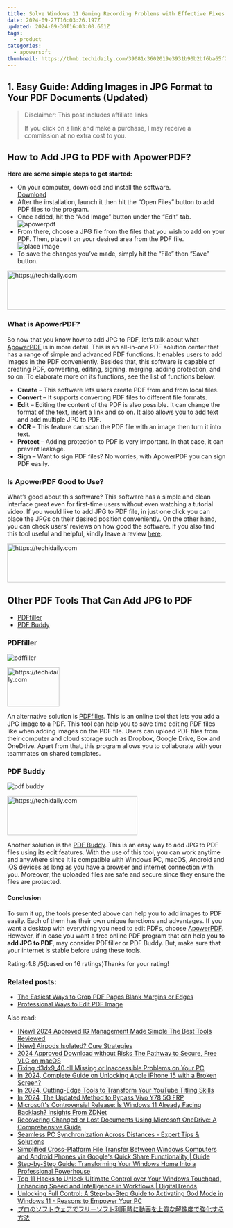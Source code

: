 ```yaml
---
title: Solve Windows 11 Gaming Recording Problems with Effective Fixes
date: 2024-09-27T16:03:26.197Z
updated: 2024-09-30T16:03:00.661Z
tags:
  - product
categories:
  - apowersoft
thumbnail: https://thmb.techidaily.com/39081c3602019e3931b90b2bf6ba65f285840198c689fcbfa16aad9f4c667d5e.jpg
---
```


## 1. Easy Guide: Adding Images in JPG Format to Your PDF Documents (Updated)

>  Disclaimer: This post includes affiliate links
>
>  If you click on a link and make a purchase, I may receive a commission at no extra cost to you.
>

## How to Add JPG to PDF with ApowerPDF?

**Here are some simple steps to get started:**

* On your computer, download and install the software.  
[Download](https://tools.techidaily.com/apowersoft/products/)
* After the installation, launch it then hit the “Open Files” button to add PDF files to the program.
* Once added, hit the “Add Image” button under the “Edit” tab.  
![apowerpdf](https://www.apowersoft.com//webusupload.aoscdn.com/apowercom/wp-content/uploads/2020/07/add-image.jpg.webp)
* From there, choose a JPG file from the files that you wish to add on your PDF. Then, place it on your desired area from the PDF file.  
![place image](https://www.apowersoft.com//webusupload.aoscdn.com/apowercom/wp-content/uploads/2020/07/place-jpg.jpg.webp)
* To save the changes you’ve made, simply hit the “File” then “Save” button.

<!-- affiliate ads begin -->
<a href="https://ephamedtechinc.pxf.io/c/5597632/2137216/26400" target="_top" id="2137216">
  <img src="//a.impactradius-go.com/display-ad/26400-2137216" border="0" alt="https://techidaily.com" width="728" height="90"/>
</a>
<img height="0" width="0" src="https://ephamedtechinc.pxf.io/i/5597632/2137216/26400" style="position:absolute;visibility:hidden;" border="0" />
<!-- affiliate ads end -->

### What is ApowerPDF?

So now that you know how to add JPG to PDF, let’s talk about what [ApowerPDF](https://tools.techidaily.com/apowersoft/apower-pdf/) is in more detail. This is an all-in-one PDF solution center that has a range of simple and advanced PDF functions. It enables users to add images in the PDF conveniently. Besides that, this software is capable of creating PDF, converting, editing, signing, merging, adding protection, and so on. To elaborate more on its functions, see the list of functions below.

* **Create** – This software lets users create PDF from and from local files.
* **Convert** – It supports converting PDF files to different file formats.
* **Edit**  – Editing the content of the PDF is also possible. It can change the format of the text, insert a link and so on. It also allows you to add text and add multiple JPG to PDF.
* **OCR** – This feature can scan the PDF file with an image then turn it into text.
* **Protect** – Adding protection to PDF is very important. In that case, it can prevent leakage.
* **Sign** – Want to sign PDF files? No worries, with ApowerPDF you can sign PDF easily.

### Is ApowerPDF Good to Use?

What’s good about this software? This software has a simple and clean interface great even for first-time users without even watching a tutorial video. If you would like to add JPG to PDF file, in just one click you can place the JPGs on their desired position conveniently. On the other hand, you can check users’ reviews on how good the software. If you also find this tool useful and helpful, kindly leave a review [here](https://www.g2crowd.com/products/apowerpdf/reviews).

<!-- affiliate ads begin -->
<a href="https://appsumo.8odi.net/c/5597632/2111967/7443" target="_top" id="2111967">
  <img src="//a.impactradius-go.com/display-ad/7443-2111967" border="0" alt="https://techidaily.com" width="728" height="90"/>
</a>
<img height="0" width="0" src="https://appsumo.8odi.net/i/5597632/2111967/7443" style="position:absolute;visibility:hidden;" border="0" />
<!-- affiliate ads end -->

## Other PDF Tools That Can Add JPG to PDF

* [PDFfiller](https://tools.techidaily.com/apowersoft/products/)
* [PDF Buddy](https://tools.techidaily.com/apowersoft/products/)

### PDFfiller

![pdffiller](https://www.apowersoft.com//webusupload.aoscdn.com/apowercom/wp-content/uploads/2020/07/add-image-pdffiller.jpg.webp)

<!-- affiliate ads begin -->
<a href="https://aligracehair.sjv.io/c/5597632/2135394/19272" target="_top" id="2135394">
  <img src="//a.impactradius-go.com/display-ad/19272-2135394" border="0" alt="https://techidaily.com" width="120" height="90"/>
</a>
<img height="0" width="0" src="https://aligracehair.sjv.io/i/5597632/2135394/19272" style="position:absolute;visibility:hidden;" border="0" />
<!-- affiliate ads end -->

An alternative solution is [PDFfiller](https://www.pdffiller.com/en/categories/add-image.htm). This is an online tool that lets you add a JPG image to a PDF. This tool can help you to save time editing PDF files like when adding images on the PDF file. Users can upload PDF files from their computer and cloud storage such as Dropbox, Google Drive, Box and OneDrive. Apart from that, this program allows you to collaborate with your teammates on shared templates.

### PDF Buddy

![pdf buddy](https://www.apowersoft.com//webusupload.aoscdn.com/apowercom/wp-content/uploads/2020/07/add-jpg-using-pdfbuddy.jpg.webp)

<!-- affiliate ads begin -->
<a href="https://laganoo.pxf.io/c/5597632/1528681/16446" target="_top" id="1528681">
  <img src="//a.impactradius-go.com/display-ad/16446-1528681" border="0" alt="https://techidaily.com" width="300" height="90"/>
</a>
<img height="0" width="0" src="https://laganoo.pxf.io/i/5597632/1528681/16446" style="position:absolute;visibility:hidden;" border="0" />
<!-- affiliate ads end -->

Another solution is the [PDF Buddy](https://www.pdfbuddy.com/how-to/add-image-to-pdf). This is an easy way to add JPG to PDF files using its edit features. With the use of this tool, you can work anytime and anywhere since it is compatible with Windows PC, macOS, Android and iOS devices as long as you have a browser and internet connection with you. Moreover, the uploaded files are safe and secure since they ensure the files are protected.

#### Conclusion

To sum it up, the tools presented above can help you to add images to PDF easily. Each of them has their own unique functions and advantages. If you want a desktop with everything you need to edit PDFs, choose [ApowerPDF](https://tools.techidaily.com/apowersoft/apower-pdf/). However, if in case you want a free online PDF program that can help you to **add JPG to PDF**, may consider PDFfiller or PDF Buddy. But, make sure that your internet is stable before using these tools.

Rating:4.8 /5(based on 16 ratings)Thanks for your rating!

### Related posts:

* [The Easiest Ways to Crop PDF Pages Blank Margins or Edges](https://tools.techidaily.com/apowersoft/apower-pdf/)
* [Professional Ways to Edit PDF Image](https://tools.techidaily.com/apowersoft/apower-pdf/)

<ins class="adsbygoogle"
     style="display:block"
     data-ad-format="autorelaxed"
     data-ad-client="ca-pub-7571918770474297"
     data-ad-slot="1223367746"></ins>

<ins class="adsbygoogle"
     style="display:block"
     data-ad-client="ca-pub-7571918770474297"
     data-ad-slot="8358498916"
     data-ad-format="auto"
     data-full-width-responsive="true"></ins>

<span class="atpl-alsoreadstyle">Also read:</span>
<div><ul>
<li><a href="https://instagram-video-recordings.techidaily.com/new-2024-approved-ig-management-made-simple-the-best-tools-reviewed/"><u>[New] 2024 Approved IG Management Made Simple The Best Tools Reviewed</u></a></li>
<li><a href="https://extra-lessons.techidaily.com/new-airpods-isolated-cure-strategies/"><u>[New] Airpods Isolated? Cure Strategies</u></a></li>
<li><a href="https://fox-direct.techidaily.com/2024-approved-download-without-risks-the-pathway-to-secure-free-vlc-on-macos/"><u>2024 Approved Download without Risks The Pathway to Secure, Free VLC on macOS</u></a></li>
<li><a href="https://tech-renaissance.techidaily.com/fixing-d3dx940dll-missing-or-inaccessible-problems-on-your-pc/"><u>Fixing d3dx9_40.dll Missing or Inaccessible Problems on Your PC</u></a></li>
<li><a href="https://ios-unlock.techidaily.com/in-2024-complete-guide-on-unlocking-apple-iphone-15-with-a-broken-screen-by-drfone-ios/"><u>In 2024, Complete Guide on Unlocking Apple iPhone 15 with a Broken Screen?</u></a></li>
<li><a href="https://fox-friendly.techidaily.com/in-2024-cutting-edge-tools-to-transform-your-youtube-titling-skills/"><u>In 2024, Cutting-Edge Tools to Transform Your YouTube Titling Skills</u></a></li>
<li><a href="https://bypass-frp.techidaily.com/in-2024-the-updated-method-to-bypass-vivo-y78-5g-frp-by-drfone-android/"><u>In 2024, The Updated Method to Bypass Vivo Y78 5G FRP</u></a></li>
<li><a href="https://win-marvelous.techidaily.com/microsofts-controversial-release-is-windows-11-already-facing-backlash-insights-from-zdnet/"><u>Microsoft's Controversial Release: Is Windows 11 Already Facing Backlash? Insights From ZDNet</u></a></li>
<li><a href="https://win-marvelous.techidaily.com/recovering-changed-or-lost-documents-using-microsoft-onedrive-a-comprehensive-guide/"><u>Recovering Changed or Lost Documents Using Microsoft OneDrive: A Comprehensive Guide</u></a></li>
<li><a href="https://win-marvelous.techidaily.com/seamless-pc-synchronization-across-distances-expert-tips-and-solutions/"><u>Seamless PC Synchronization Across Distances - Expert Tips & Solutions</u></a></li>
<li><a href="https://win-marvelous.techidaily.com/simplified-cross-platform-file-transfer-between-windows-computers-and-android-phones-via-googles-quick-share-functionality-guide/"><u>Simplified Cross-Platform File Transfer Between Windows Computers and Android Phones via Google's Quick Share Functionality | Guide</u></a></li>
<li><a href="https://win-marvelous.techidaily.com/step-by-step-guide-transforming-your-windows-home-into-a-professional-powerhouse/"><u>Step-by-Step Guide: Transforming Your Windows Home Into a Professional Powerhouse</u></a></li>
<li><a href="https://win-marvelous.techidaily.com/top-11-hacks-to-unlock-ultimate-control-over-your-windows-touchpad-enhancing-speed-and-intelligence-in-workflows-digitaltrends/"><u>Top 11 Hacks to Unlock Ultimate Control over Your Windows Touchpad, Enhancing Speed and Intelligence in Workflows | DigitalTrends</u></a></li>
<li><a href="https://win-marvelous.techidaily.com/unlocking-full-control-a-step-by-step-guide-to-activating-god-mode-in-windows-11-reasons-to-empower-your-pc/"><u>Unlocking Full Control: A Step-by-Step Guide to Activating God Mode in Windows 11 - Reasons to Empower Your PC</u></a></li>
<li><a href="https://video-capture.techidaily.com/44ox44ot44gu44k944ov44oi44km44kn44ki44gn44ov44oq44o844k944ov44oi5yip55so5pmc44gr5yuv55s744ks5lik6loq44gq6kej5yop5bqm44gn5by35yyw44gz44kl5pa55rov/"><u>プロのソフトウェアでフリーソフト利用時に動画を上質な解像度で強化する方法</u></a></li>
</ul></div>

